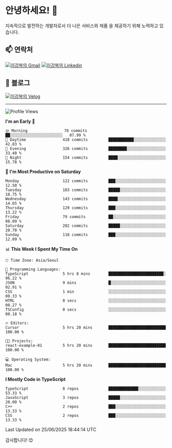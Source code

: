 # 안녕하세요! 👋

지속적으로 발전하는 개발자로서 더 나은 서비스와 제품
을 제공하기 위해 노력하고 있습니다.

## 📫 연락처
[![이강복의 Gmail](https://img.shields.io/badge/Gmail-D14836?style=for-the-badge&logo=gmail&logoColor=white)](mailto:pmmm114@gmail.com)
[![이강복의 Linkedin](https://img.shields.io/badge/LinkedIn-0077B5?style=for-the-badge&logo=linkedin&logoColor=white)](https://www.linkedin.com/in/lkb0297)

## 📝 블로그
[![이강복의 Velog](https://img.shields.io/badge/Velog-ffffff?style=for-the-badge&logo=velog)](https://velog.io/@pmmm114/posts)

---
<!--START_SECTION:waka-->
![Profile Views](http://img.shields.io/badge/Profile%20Views-1-blue)

**I'm an Early 🐤** 

```text
🌞 Morning                78 commits          ██░░░░░░░░░░░░░░░░░░░░░░░   07.99 % 
🌆 Daytime                418 commits         ███████████░░░░░░░░░░░░░░   42.83 % 
🌃 Evening                326 commits         ████████░░░░░░░░░░░░░░░░░   33.40 % 
🌙 Night                  154 commits         ████░░░░░░░░░░░░░░░░░░░░░   15.78 % 
```
📅 **I'm Most Productive on Saturday** 

```text
Monday                   122 commits         ███░░░░░░░░░░░░░░░░░░░░░░   12.50 % 
Tuesday                  183 commits         █████░░░░░░░░░░░░░░░░░░░░   18.75 % 
Wednesday                143 commits         ████░░░░░░░░░░░░░░░░░░░░░   14.65 % 
Thursday                 129 commits         ███░░░░░░░░░░░░░░░░░░░░░░   13.22 % 
Friday                   79 commits          ██░░░░░░░░░░░░░░░░░░░░░░░   08.09 % 
Saturday                 202 commits         █████░░░░░░░░░░░░░░░░░░░░   20.70 % 
Sunday                   118 commits         ███░░░░░░░░░░░░░░░░░░░░░░   12.09 % 
```


📊 **This Week I Spent My Time On** 

```text
🕑︎ Time Zone: Asia/Seoul

💬 Programming Languages: 
TypeScript               5 hrs 8 mins        ████████████████████████░   96.22 % 
JSON                     9 mins              █░░░░░░░░░░░░░░░░░░░░░░░░   02.91 % 
CSS                      1 min               ░░░░░░░░░░░░░░░░░░░░░░░░░   00.33 % 
HTML                     0 secs              ░░░░░░░░░░░░░░░░░░░░░░░░░   00.27 % 
TSConfig                 0 secs              ░░░░░░░░░░░░░░░░░░░░░░░░░   00.18 % 

🔥 Editors: 
Cursor                   5 hrs 20 mins       █████████████████████████   100.00 % 

🐱‍💻 Projects: 
react-example-01         5 hrs 20 mins       █████████████████████████   100.00 % 

💻 Operating System: 
Mac                      5 hrs 20 mins       █████████████████████████   100.00 % 
```

**I Mostly Code in TypeScript** 

```text
TypeScript               8 repos             █████████████░░░░░░░░░░░░   53.33 % 
JavaScript               3 repos             █████░░░░░░░░░░░░░░░░░░░░   20.00 % 
C++                      2 repos             ███░░░░░░░░░░░░░░░░░░░░░░   13.33 % 
CSS                      2 repos             ███░░░░░░░░░░░░░░░░░░░░░░   13.33 % 
```




 Last Updated on 25/06/2025 18:44:14 UTC
<!--END_SECTION:waka-->

감사합니다! 😊
